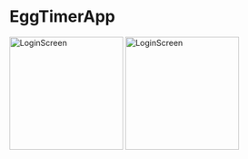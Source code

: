 # EggTimerApp

<img width="200" alt="LoginScreen" src="https://github.com/FurkanCAPKIN/EggTimerApp/assets/92672616/673c1e48-4e3f-4fd5-89ef-ac5c0027f5b3">

<img width="200" alt="LoginScreen" src="https://github.com/FurkanCAPKIN/EggTimerApp/assets/92672616/93f45818-aa95-4354-a313-2d8031b24cd9">
